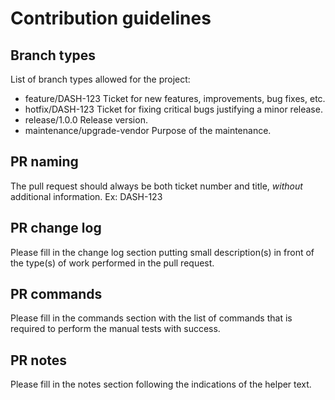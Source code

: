 # Contribution guidelines

## Branch types
List of branch types allowed for the project:
- feature/DASH-123
Ticket for new features, improvements, bug fixes, etc.
- hotfix/DASH-123
Ticket for fixing critical bugs justifying a minor release.
- release/1.0.0
Release version.
- maintenance/upgrade-vendor
Purpose of the maintenance.

## PR naming
The pull request should always be both ticket number and title, *without* additional information.
Ex: DASH-123

## PR change log
Please fill in the change log section putting small description(s) in front of the type(s) of work performed in the pull request.

## PR commands
Please fill in the commands section with the list of commands that is required to perform the manual tests with success.

## PR notes
Please fill in the notes section following the indications of the helper text.

